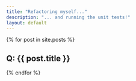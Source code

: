 ```yaml
---
title: "Refactoring myself..."
description: "... and running the unit tests!"
layout: default
---
```


{% for post in site.posts %}

<article class="Blog__post">
    <div class="Blog__content" onclick="location.href='{{ post.url | prepend: site.baseurl }}';">
        <div class="Blog__body" style="text-align: left">
            <h2 class="Blog__header">Q: {{ post.title }}</h2>
        </div>
    </div>
</article>

{% endfor %}